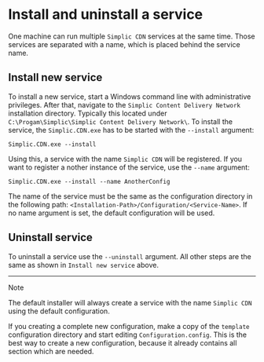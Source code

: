 Install and uninstall a service
===

One machine can run multiple `Simplic CDN` services at the same time. Those services are separated with a name, which is placed behind the service name.

## Install new service

To install a new service, start a Windows command line with administrative privileges. After that, navigate to the `Simplic Content Delivery Network`
installation directory. Typically this located under `C:\Progam\Simplic\Simplic Content Delivery Network\`. To install the service, the `Simplic.CDN.exe`
has to be started with the `--install` argument:

```
Simplic.CDN.exe --install
```

Using this, a service with the name `Simplic CDN` will be registered. If you want to register a nother instance of the service, use the `--name` argument:

```
Simplic.CDN.exe --install --name AnotherConfig
```

The name of the service must be the same as the configuration directory in the following path: `<Installation-Path>/Configuration/<Service-Name>`.
If no name argument is set, the default configuration will be used.

## Uninstall service

To uninstall a service use the `--uninstall` argument. All other steps are the same as shown in `Install new service` above.

---

> [!NOTE]
> The default installer will always create a service with the name `Simplic CDN` using the default configuration.
>
>If you creating a complete new configuration, make a copy of the `template` configuration directory and start editing `Configuration.config`.
>This is the best way to create a new configuration, because it already contains all section which are needed.